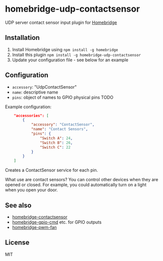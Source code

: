 # homebridge-udp-contactsensor

UDP server contact sensor input plugin for [Homebridge](https://github.com/nfarina/homebridge)

## Installation
1.	Install Homebridge using `npm install -g homebridge`
2.	Install this plugin `npm install -g homebridge-udp-contactsensor`
3.	Update your configuration file - see below for an example

## Configuration
* `accessory`: "UdpContactSensor"
* `name`: descriptive name
* `pins`: object of names to GPIO physical pins TODO

Example configuration:

```json
    "accessories": [
        {
            "accessory": "ContactSensor",
            "name": "Contact Sensors",
            "pins": {
                "Switch A": 24,
                "Switch B": 26,
                "Switch C": 22
            }
        }
    ]
```

Creates a ContactSensor service for each pin.

What use are contact sensors? You can control other devices when they are opened or closed.
For example, you could automatically turn on a light when you open your door.

## See also

* [homebridge-contactsensor](https://github.com/rxseger/homebridge-contactsensor)
* [homebridge-gpio-cmd](https://github.com/rxseger/homebridge-gpio-cmd) etc. for GPIO outputs
* [homebridge-pwm-fan](https://github.com/rxseger/homebridge-pwm-fan)

## License

MIT


